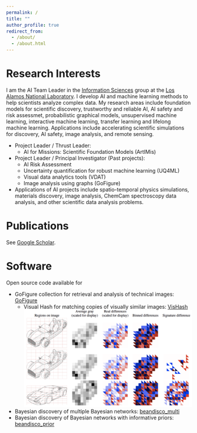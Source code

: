 ```yaml
---
permalink: /
title: ""
author_profile: true
redirect_from: 
  - /about/
  - /about.html
---
```



Research Interests
======
I am the AI Team Leader in the [Information Sciences](http://www.lanl.gov/org/ddste/aldsc/computer-computational-statistical-sciences/information-sciences/) group at the [Los Alamos National Laboratory](http://www.lanl.gov). I develop AI and machine learning methods to help scientists analyze complex data. My research areas include foundation models for scientific discovery, trustworthy and reliable AI, AI safety and risk assessmet, probabilistic graphical models, unsupervised machine learning, interactive machine learning, transfer learning and lifelong machine learning. Applications include accelerating scientific simulations for discovery, AI safety, image analysis, and remote sensing.

* Project Leader / Thrust Leader:
  * AI for Missions: Scientific Foundation Models (ArtIMis)
* Project Leader / Principal Investigator (Past projects):
  * AI Risk Assessment
  * Uncertainty quantification for robust machine learning (UQ4ML)
  * Visual data analytics tools (VDAT)
  * Image analysis using graphs (GoFigure)
* Applications of AI projects include spatio-temporal physics simulations, materials discovery, image analysis, ChemCam spectroscopy data analysis, and other scientific data analysis problems.


Publications
======
See [Google Scholar](https://scholar.google.com/citations?user=3zO8KmkAAAAJ).

<!--
Data
=====
 * DeepPatent
-->

Software
======
Open source code available for
 * GoFigure collection for retrieval and analysis of technical images: [GoFigure](https://github.com/GoFigure-LANL)
   * Visual Hash for matching copies of visually similar images: [VisHash](https://github.com/GoFigure-LANL/VisHash)
   ![Example of VisHash to compare 3 drawings](https://raw.githubusercontent.com/GoFigure-LANL/VisHash/master/vishash_teaser.png)
 * Bayesian discovery of multiple Bayesian networks: [beandisco_multi](http://github.com/dianeoyen/beandisco_multi)
 * Bayesian discovery of Bayesian networks with informative priors: [beandisco_prior](http://github.com/dianeoyen/beandisco_prior)

